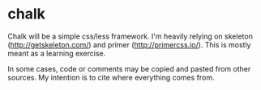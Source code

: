 # chalk
Chalk will be a simple css/less framework. I'm heavily relying on skeleton (http://getskeleton.com/) and primer (http://primercss.io/). This is mostly meant as a learning exercise.

In some cases, code or comments may be copied and pasted from other sources. My intention is to cite where everything comes from.
